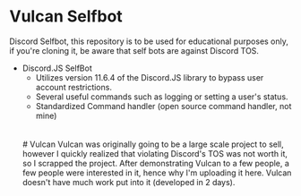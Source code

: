 # Vulcan Selfbot
Discord Selfbot, this repository is to be used for educational purposes only, if you're cloning it, be aware that self bots are against Discord TOS.

- Discord.JS SelfBot
  - Utilizes version 11.6.4 of the Discord.JS library to bypass user account restrictions.
  - Several useful commands such as logging or setting a user's status.
  - Standardized Command handler (open source command handler, not mine)
  <br>
  </br>
  # Vulcan
  Vulcan was originally going to be a large scale project to sell, however I quickly realized that violating Discord's TOS was not worth it, so I scrapped the project. After demonstrating Vulcan to a few people, a  few people were interested in it, hence why I'm uploading it here. Vulcan doesn't have much work put into it (developed in 2 days). 
